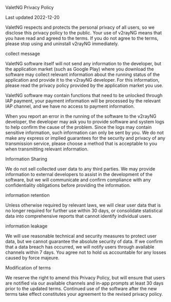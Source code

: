 ValetNG Privacy Policy

Last updated 2022-12-20

ValetNG respects and protects the personal privacy of all users, so we disclose this privacy policy to the public. Your use of v2rayNG means that you have read and agreed to the terms. If you do not agree to the terms, please stop using and uninstall v2rayNG immediately.

collect message

ValetNG software itself will not send any information to the developer, but the application market (such as Google Play) where you download the software may collect relevant information about the running status of the application and provide it to the v2rayNG developer. For this information, please read the privacy policy provided by the application market you use.

ValetNG software may contain functions that need to be unlocked through IAP payment, your payment information will be processed by the relevant IAP channel, and we have no access to payment information.

When you report an error in the running of the software to the v2rayNG developer, the developer may ask you to provide software and system logs to help confirm the cause of the problem. Since the logs may contain sensitive information, such information can only be sent by you. We do not make any express or implied guarantees for the security and privacy of any transmission service, please choose a method that is acceptable to you when transmitting relevant information.

Information Sharing

We do not sell collected user data to any third parties. We may provide information to external developers to assist in the development of the software, but we will communicate and confirm compliance with any confidentiality obligations before providing the information.

information retention

Unless otherwise required by relevant laws, we will clear user data that is no longer required for further use within 30 days, or consolidate statistical data into comprehensive reports that cannot identify individual users.

information leakage

We will use reasonable technical and security measures to protect user data, but we cannot guarantee the absolute security of data. If we confirm that a data breach has occurred, we will notify users through available channels within 7 days. You agree not to hold us accountable for any losses caused by force majeure.

Modification of terms

We reserve the right to amend this Privacy Policy, but will ensure that users are notified via our available channels and in-app prompts at least 30 days prior to the updated terms. Continued use of the software after the new terms take effect constitutes your agreement to the revised privacy policy.
